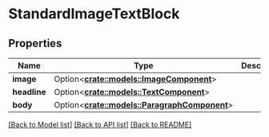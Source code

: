 # StandardImageTextBlock

## Properties

Name | Type | Description | Notes
------------ | ------------- | ------------- | -------------
**image** | Option<[**crate::models::ImageComponent**](ImageComponent.md)> |  | [optional]
**headline** | Option<[**crate::models::TextComponent**](TextComponent.md)> |  | [optional]
**body** | Option<[**crate::models::ParagraphComponent**](ParagraphComponent.md)> |  | [optional]

[[Back to Model list]](../README.md#documentation-for-models) [[Back to API list]](../README.md#documentation-for-api-endpoints) [[Back to README]](../README.md)


